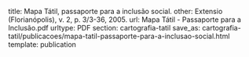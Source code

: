 title: Mapa Tátil, passaporte para a inclusão social.
other:  Extensio (Florianópolis), v. 2, p. 3/3-36, 2005.
url: Mapa Tátil - Passaporte para a Inclusão.pdf
urltype: PDF
section: cartografia-tatil
save_as: cartografia-tatil/publicacoes/mapa-tatil-passaporte-para-a-inclusao-social.html
template: publication
